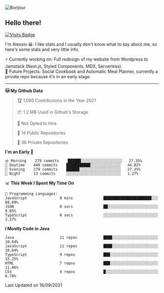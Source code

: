 ![Bonjour](https://i.redd.it/ayih4qogh2a51.png)

## Hello there!
[![Visits Badge](https://badges.pufler.dev/visits/PandaSekh/PandaSekh)](https://alessiofranceschi.me)

I'm Alessio 😀. I like stats and I usually don't know what to say about me, so here's some stats and very little info.

⚡ Currently working on: Full redesign of my website from Wordpress to Jamstack (Next.js, Styled Components, MDX, Serverless).  
🤔 Future Projects: Social Cookbook and Automatic Meal Planner, currently a private repo because it's in an early stage.

---

<!--START_SECTION:waka-->
**🐱 My Github Data** 

> 🏆 1,085 Contributions in the Year 2021
 > 
> 📦 1.2 MB Used in Github's Storage 
 > 
> 🚫 Not Opted to Hire
 > 
> 📜 14 Public Repositories 
 > 
> 🔑 36 Private Repositories  
 > 
**I'm an Early 🐤** 

```text
🌞 Morning    279 commits    ██████░░░░░░░░░░░░░░░░░░░   27.35% 
🌆 Daytime    449 commits    ███████████░░░░░░░░░░░░░░   44.02% 
🌃 Evening    279 commits    ██████░░░░░░░░░░░░░░░░░░░   27.35% 
🌙 Night      13 commits     ░░░░░░░░░░░░░░░░░░░░░░░░░   1.27%

```


📊 **This Week I Spent My Time On** 

```text
💬 Programming Languages: 
JavaScript               8 mins              ██████████████████████░░░   88.09% 
JSON                     0 secs              ██░░░░░░░░░░░░░░░░░░░░░░░   9.65% 
TypeScript               0 secs              ░░░░░░░░░░░░░░░░░░░░░░░░░   2.27%

```

**I Mostly Code in Java** 

```text
Java                     11 repos            ████░░░░░░░░░░░░░░░░░░░░░   18.64% 
JavaScript               11 repos            ████░░░░░░░░░░░░░░░░░░░░░   18.64% 
TypeScript               9 repos             ███░░░░░░░░░░░░░░░░░░░░░░   15.25% 
HTML                     7 repos             ███░░░░░░░░░░░░░░░░░░░░░░   11.86% 
CSS                      4 repos             █░░░░░░░░░░░░░░░░░░░░░░░░   6.78%

```



 Last Updated on 16/09/2021
<!--END_SECTION:waka-->

